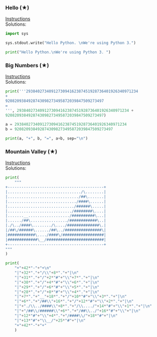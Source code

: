 ### ​Hello (​★)

[Instructions](https://2190101.nattee.net/problems/1079/get_statement/00_Intro_01.pdf)\
Solutions:

```python
import sys 

sys.stdout.write("Hello Python. \nWe're using Python 3.")
```

```python
print("Hello Python.\nWe're using Python 3. ")
```

### ​Big ​Numbers (​★)

[Instructions](https://2190101.nattee.net/problems/1080/get_statement/00_Intro_02.pdf)\
Solutions:

```python
print('''2938402734091273094162387451928736401926340971234 
+
9208209384928743098273495872039847509273497
=
''', 2938402734091273094162387451928736401926340971234 +
9208209384928743098273495872039847509273497)
```

```python
a = 2938402734091273094162387451928736401926340971234
b = 9208209384928743098273495872039847509273497

print(a, "+", b, "=", a+b, sep="\n")
```

### ​Mountain ​Valley (​★)

[Instructions](https://2190101.nattee.net/problems/1081/get_statement/00_Intro_03.pdf)\
Solutions:

```python
print(
    """
+------------------------------------------+
|................................/\........|
|.............................../##\.......|
|............................../####\......|
|............................./######\.....|
|............................/########\....|
|.......__................../##########\...|
|....../##\................/############\..|
|./\../####\......../\..../##############\.|
|/##\/######\....../##\../################\|
|############\..../####\/##################|
|#############\__/#########################|
+------------------------------------------+
"""
)
```

```python
print(
    "+"+42*"-"+"+\n"
    "|"+32*"."+"/\\"+8*"."+"|\n"
    "|"+31*"."+"/"+2*"#"+"\\"+7*"."+"|\n"
    "|"+30*"."+"/"+4*"#"+"\\"+6*"."+"|\n"
    "|"+29*"."+"/"+6*"#"+"\\"+5*"."+"|\n"
    "|"+28*"."+"/"+8*"#"+"\\"+4*"."+"|\n"
    "|"+7*"."+"__"+18*"."+"/"+10*"#"+"\\"+3*"."+"|\n"
    "|"+6*"."+"/##\\"+16*"."+"/"+12*"#"+"\\"+2*"."+"|\n"
    "|"+"./\\../####\\"+8*"."+"/\\..../"+14*"#"+"\\"+1*"."+"|\n"
    "|"+"/##\\/######\\"+6*"."+"/##\\../"+16*"#"+"\\"+"|\n"
    "|"+12*"#"+"\\"+4*"."+"/####\\/"+18*"#"+"|\n"
    "|"+13*"#"+"\\__/"+25*"#"+"|\n"
    "+"+42*"-"+"+"
    )
```
